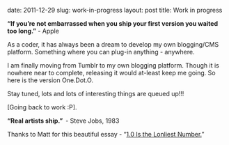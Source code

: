 date: 2011-12-29
slug: work-in-progress
layout: post
title: Work in progress


<p><strong>“If you’re not embarrassed when you ship your first version you waited too long.”</strong> - Apple</p>

<p>As a coder, it has always been a dream to develop my own blogging/CMS platform. Something where you can plug-in anything - anywhere.</p>

<p>I am finally moving from Tumblr to my own blogging platform. Though it is nowhere near to complete, releasing it would at-least keep me going. So here is the version One.Dot.O.</p>

<p>Stay tuned, lots and lots of interesting things are queued up!!!</p>

<p>[Going back to work :P].</p>

<p><strong>“</strong><strong>Real artists ship.</strong><strong>”  </strong>- Steve Jobs, 1983</p>

<p><span class="sub">Thanks to Matt for this beautiful essay - “<a href="http://ma.tt/2010/11/one-point-oh/" target="_blank">1.0 Is the Lonliest Number.</a>”</span></p>
